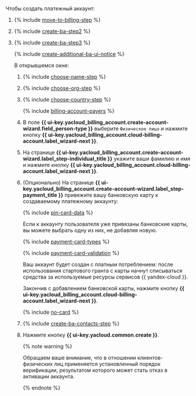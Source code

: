 Чтобы создать платежный аккаунт:

1. {% include [move-to-billing-step](../../billing/_includes/move-to-billing-step.md) %}
1. {% include [create-ba-step2](../../billing/_includes/create-ba-step2.md) %}
1. {% include [create-ba-step3](../../billing/_includes/create-ba-step3.md) %}

   {% include [create-additional-ba-ui-notice](../../billing/_includes/create-additional-ba-ui-notice.md) %}

   В открывшемся окне:

   1. {% include [choose-name-step](../../billing/_includes/choose-name-step.md) %}
   1. {% include [choose-org-step](../../billing/_includes/choose-org-step.md) %}
   1. {% include [choose-country-step](../../billing/_includes/choose-country-step.md) %}
  
      {% include [billing-account-payers](../../billing/_includes/billing-account-payers.md) %}

   1. В поле **{{ ui-key.yacloud_billing_account.create-account-wizard.field_person-type }}** выберите `Физическое лицо` и нажмите кнопку **{{ ui-key.yacloud_billing_account.cloud-billing-account.label_wizard-next }}**.
   1. На странице **{{ ui-key.yacloud_billing_account.create-account-wizard.label_step-individual_title }}** укажите ваши фамилию и имя и нажмите кнопку **{{ ui-key.yacloud_billing_account.cloud-billing-account.label_wizard-next }}**.
   1. (Опционально) На странице **{{ ui-key.yacloud_billing_account.create-account-wizard.label_step-payment_title }}** привяжите вашу банковскую карту к создаваемому платежному аккаунту:
   
      {% include [pin-card-data](pin-card-data.md) %}

      Если к аккаунту пользователя уже привязаны банковские карты, вы можете выбрать одну из них, не добавляя новую.
  
      {% include [payment-card-types](payment-card-types.md) %}
  
      {% include [payment-card-validation](payment-card-validation.md) %}

      Ваш аккаунт будет создан с платным потреблением: после использования стартового гранта с карты начнут списываться средства за используемые ресурсы сервисов {{ yandex-cloud }}. 

      Закончив с добавлением банковской карты, нажмите кнопку **{{ ui-key.yacloud_billing_account.cloud-billing-account.label_wizard-next }}**.

      {% include [no-card](create-ba-without-card.md) %}

   1. {% include [create-ba-contacts-step](../../billing/_includes/create-ba-contacts-step.md) %}
   1. Нажмите кнопку **{{ ui-key.yacloud.common.create }}**.

      {% note warning %}

      Обращаем ваше внимание, что в отношении клиентов-физических лиц применяется установленный порядок верификации, результатом которого может стать отказ в активации аккаунта.
      
      {% endnote %} 